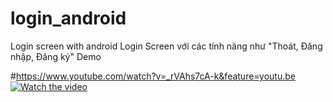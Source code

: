 # login_android
Login screen with android
Login Screen với các tính năng như "Thoát, Đăng nhập, Đăng ký"
Demo

#https://www.youtube.com/watch?v=_rVAhs7cA-k&feature=youtu.be
[![Watch the video](https://i.imgur.com/rVAhs7cA-k&feature.png)](https://www.youtube.com/watch?v=_rVAhs7cA-k&feature=youtu.be)


